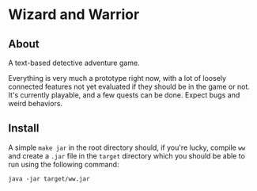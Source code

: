 # Wizard and Warrior #

## About ##

A text-based detective adventure game. 

Everything is very much a prototype right now, with a lot of loosely connected features not yet evaluated if they should be in the game or not. It's currently playable, and a few quests can be done. Expect bugs and weird behaviors.

## Install ##

A simple `make jar` in the root directory should, if you're lucky, compile `ww` and create a `.jar` file in the `target` directory which you should be able to run using the following command:

`java -jar target/ww.jar`
